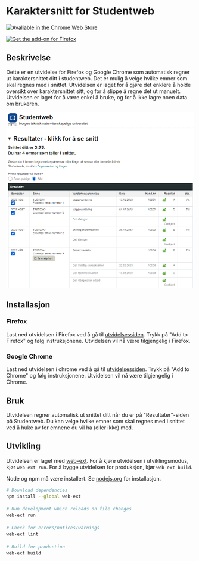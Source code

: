 # Karaktersnitt for Studentweb

[<img src="https://storage.googleapis.com/web-dev-uploads/image/WlD8wC6g8khYWPJUsQceQkhXSlv1/iNEddTyWiMfLSwFD6qGq.png" style='height: 60px; margin-right: 10px;' alt="Avaliable in the Chrome Web Store" />](https://chromewebstore.google.com/detail/karaktersnitt-for-student/cnfbclbahglengpahopaafpoffahojhd)

[<img src='https://blog.mozilla.org/addons/files/2015/11/get-the-addon.png' alt='Get the add-on for Firefox' style='height: 60px;' />](https://addons.mozilla.org/addon/karaktersnitt-for-studentweb)

## Beskrivelse

Dette er en utvidelse for Firefox og Google Chrome som automatisk regner ut karaktersnittet ditt i studentweb. Det er mulig å velge hvilke emner som skal regnes med i snittet. Utvidelsen er laget for å gjøre det enklere å holde oversikt over karaktersnittet sitt, og for å slippe å regne det ut manuelt. Utvidelsen er laget for å være enkel å bruke, og for å ikke lagre noen data om brukeren.

![Eksempel karakterer](assets/example_grades.png)

## Installasjon

### Firefox

Last ned utvidelsen i Firefox ved å gå til [utvidelsessiden](https://addons.mozilla.org/addon/karaktersnitt-for-studentweb/). Trykk på "Add to Firefox" og følg instruksjonene. Utvidelsen vil nå være tilgjengelig i Firefox.

### Google Chrome

Last ned utvidelsen i chrome ved å gå til [utvidelsessiden](https://chromewebstore.google.com/detail/karaktersnitt-for-student/cnfbclbahglengpahopaafpoffahojhd). Trykk på "Add to Chrome" og følg instruksjonene. Utvidelsen vil nå være tilgjengelig i Chrome.

## Bruk

Utvidelsen regner automatisk ut snittet ditt når du er på "Resultater"-siden på Studentweb. Du kan velge hvilke emner som skal regnes med i snittet ved å huke av for emnene du vil ha (eller ikke) med.

## Utvikling

Utvidelsen er laget med [web-ext](https://developer.mozilla.org/en-US/docs/Mozilla/Add-ons/WebExtensions/Getting_started_with_web-ext). For å kjøre utvidelsen i utviklingsmodus, kjør `web-ext run`. For å bygge utvidelsen for produksjon, kjør `web-ext build`.

Node og npm må være installert. Se [nodejs.org](https://nodejs.org/en/download) for installasjon.

```sh
# Download dependencies
npm install --global web-ext

# Run development which reloads on file changes
web-ext run

# Check for errors/notices/warnings
web-ext lint

# Build for production
web-ext build
```
